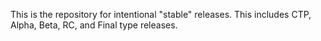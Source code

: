 This is the repository for intentional "stable" releases. This includes CTP, Alpha, Beta, RC, and Final type releases.